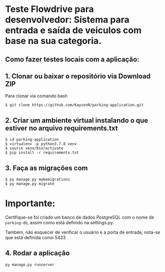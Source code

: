 # Teste Flowdrive para desenvolvedor: Sistema para entrada e saída de veiculos com base na sua categoria.

## Como fazer testes locais com a aplicação:

## 1. Clonar ou baixar o repositório via Download ZIP
Para clonar via comando bash
```
$ git clone https://github.com/KaysonN/parking-application.git

```

## 2. Criar um ambiente virtual instalando o que estiver no arquivo requirements.txt

```
$ cd parking-application
$ virtualenv -p python3.7.8 venv
$ source venv/bin/activate
$ pip install -r requirements.txt
```

## 3. Faça as migrações com
```
$ py manage.py makemigrations
$ py manage.py migrate
```

# Importante:
Certifique-se foi criado um banco de dados PostgreSQL com o nome de ```parking-db```, assim como está definido na settings.py.

Também, não esquecer de verificar o usuário e a porta de entrada, nota-se que está definida como 5433

## 4. Rodar a aplicação
```
py manage.py runserver
```